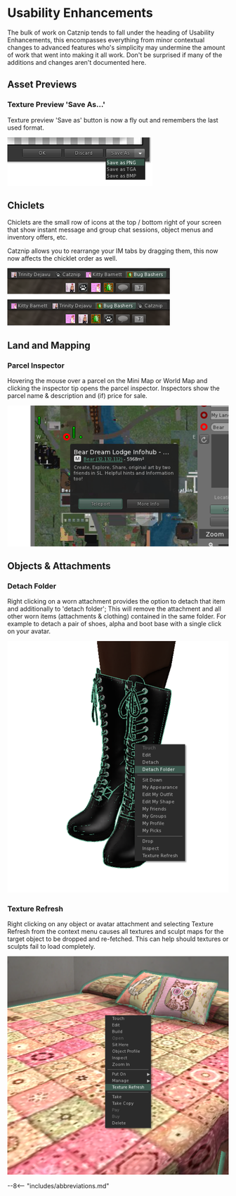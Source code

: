 # Usability Enhancements

The bulk of work on Catznip tends to fall under the heading of Usability Enhancements, this encompasses everything from minor contextual changes to advanced features who's simplicity may undermine the amount of work that went into making it all work. Don't be surprised if many of the additions and changes aren't documented here.

## Asset Previews

### Texture Preview 'Save As...'

Texture preview 'Save as' button is now a fly out and remembers the last used format.

![Texture SaveAs ><](./usability_enhancements/texture_save_as.png)

## Chiclets

Chiclets are the small row of icons at the top / bottom right of your screen that show instant message and group chat sessions, object menus and inventory offers, etc.

Catznip allows you to rearrange your IM tabs by dragging them, this now now affects the chicklet order as well. 

![Rearrange Chiclets ><](./usability_enhancements/conv_rearrange3.png)

## Land and Mapping

### Parcel Inspector

Hovering the mouse over a parcel on the Mini Map or World Map and clicking the inspector tip opens the parcel inspector. Inspectors show the parcel name & description and (if) price for sale.

![Parcel Inspector on World Map ><](./usability_enhancements/inspector_location.png)

## Objects & Attachments

### Detach Folder

Right clicking on a worn attachment provides the option to detach that item and additionally to 'detach folder'; This will remove the attachment and all other worn items (attachments & clothing) contained in the same folder. For example to detach a pair of shoes, alpha and boot base with a single click on your avatar.

![Detach Folder ><](./usability_enhancements/menu_detach_folder.png)

### Texture Refresh

Right clicking on any object or avatar attachment and selecting Texture Refresh from the context menu causes all textures and sculpt maps for the target object to be dropped and re-fetched. This can help should textures or sculpts fail to load completely.

![Menu Texture Refresh ><](./usability_enhancements/menu_texture_refresh.png)

--8<-- "includes/abbreviations.md"
